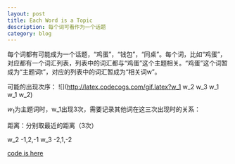 ```yaml
---
layout: post
title: Each Word is a Topic
description: 每个词可看作为一个话题
category: blog 
---
```


每个词都有可能成为一个话题，“鸡蛋”，“钱包”，“同桌”。每个词，比如“鸡蛋”，对应都有一个词汇列表，列表中的词汇都与“鸡蛋”这个主题相关。“鸡蛋”这个词暂成为“主题词t”，对应的列表中的词汇暂成为“相关词w”。

可能的出现次序： ![](http://latex.codecogs.com/gif.latex?w_1  w_2 w_3 w_1 w_1  w_2)

$w_1$为主题词时，w_1出现3次，需要记录其他词在这三次出现时的关系：

距离：分别取最近的距离（3次）

w_2 -1,2,-1
w_3 -2,1,-2



[code is here](https://github.com/ldengjie/TopicDetecter)



